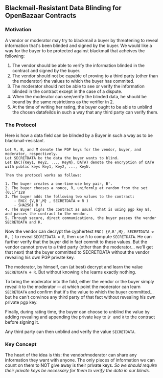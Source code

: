 ## Blackmail-Resistant Data Blinding for OpenBazaar Contracts

### Motivation

A vendor or moderator may try to blackmail a buyer by threatening to reveal information that's been blinded and signed by the buyer. We would like a way for the buyer to be protected against blackmail that acheives the following:

1. The vendor should be able to verify the information blinded in the contract and signed by the buyer.
2. The vendor should not be capable of proving to a third party (other than the moderator) the values to which the buyer has commited.
3. The moderator should not be able to see or verify the information blinded in the contract except in the case of a dispute.
4. When the moderator can see/verify the blinded data, he should be bound by the same restrictions as the verifier in 2.
5. At the time of writing her rating, the buyer ought to be able to unblind the chosen datafeilds in such a way that any third party can verify them.

### The Protocol

Here is how a data field can be blinded by a Buyer in such a way as to be blackmail-resistant.

```
Let V, B, and M denote the PGP keys for the vendor, buyer, and moderator, respectively.
Let SECRETDATA be the data the buyer wants to blind.
Let ENC({Key1, Key2, ..., KeyN}, DATA) denote the encryption of DATA with public keys Key1, Key2, ..., KeyN.

Then the protocol works as follows:

1. The buyer creates a one-time-use key pair, B'.
2. The buyer chooses a nonce, R, uniformly at random from the set {0,1}^128
3. The buyer adds the following two values to the contract:
	- ENC( {V,B',M} , SECRETDATA ⊕ R )
	- SHA256( R )
4. The Buyer signs the contract as usual (that is using pgp key B), and passes the contract to the vendor.
5. Through secure, direct communications, the buyer passes the vendor SECRETDATA and R.
```

Now the vendor can decrypt the cyphertext ` ENC( {V,B',M}, SECRETDATA ⊕ R, ) ` to reveal ` SECRETDATA ⊕ R `, then use `R` to compute `SECRETDATA`. He can further verify that the buyer did in fact commit to these values. But the vendor cannot prove to a third party (other than the moderator... we'll get that next) that the buyer committed to SECRETDATA without the vendor revealing his own PGP private key.

The moderator, by himself, can (at best) decrypt and learn the value `SECRETDATA ⊕ R`. But without knowing `R` he learns exactly nothing.

To bring the moderator into the fold, either the vendor or the buyer simply reveal `R` to the moderator -- at which point the moderator can learn `SECRETDATA` and confirm that it's the value to which the buyer committed... but he can't convince any third party of that fact without revealing his own private pgp key.

Finally, during rating time, the buyer can choose to unblind the value by adding revealing and appending the private key to `B'` and `R` to the contract before signing it.

Any third party can then unblind and verify the value `SECRETDATA`.

### Key Concept
The heart of the idea is this: the vendor/moderator can share any information they want with anyone. The only pieces of information we can count on them to NOT give away is their private keys. _So we should require their private keys be necessary for them to verify the data in our blinds._
